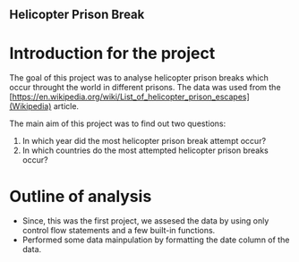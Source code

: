 ## Helicopter Prison Break

# Introduction for the project

The goal of this project was to analyse helicopter prison breaks which occur throught the world in different prisons. The data was used from the [https://en.wikipedia.org/wiki/List_of_helicopter_prison_escapes](Wikipedia) article. 

The main aim of this project was to find out two questions:
1. In which year did the most helicopter prison break attempt occur?
2. In which countries do the most attempted helicopter prison breaks occur?

# Outline of analysis

* Since, this was the first project, we assesed the data by using only control flow statements and a few built-in functions.
* Performed some data mainpulation by formatting the date column of the data.
